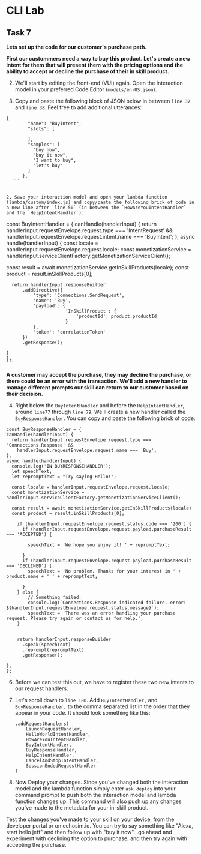 # CLI Lab
## Task 7

  **Lets set up the code for our customer's purchase path.**
  
**First our custommers need a way to buy this product. Let's create a new intent for them that will present them with the pricing options and the ability to accept or decline the purchase of their in skill product.**

  2. We'll start by editing the front-end (VUI) again. Open the interaction model in your preferred Code Editor (`models/en-US.json`). 
  
  3. Copy and paste the following block of JSON below in between `line 37` and `line 38`. Feel free to add additional utterances:

  ```        
  {
          "name": "BuyIntent",
          "slots": [

          ],
          "samples": [
            "buy now",
            "buy it now",
            "I want to buy",
            "let's buy"
          ]
        },
    ```  
 
   
2. Save your interaction model and open your lambda function (lambda/custom/index.js) and copy/paste the following brick of code in a new line after `line 50` (in between the `HowAreYouIntentHandler` and the `HelpIntentHandler`):

  ```
const BuyIntentHandler = {
  canHandle(handlerInput) {
      return handlerInput.requestEnvelope.request.type === 'IntentRequest' &&
          handlerInput.requestEnvelope.request.intent.name === 'BuyIntent';
},
async handle(handlerInput) {
  const locale = handlerInput.requestEnvelope.request.locale;
  const monetizationService = handlerInput.serviceClientFactory.getMonetizationServiceClient();

  const result = await monetizationService.getInSkillProducts(locale);
  const product = result.inSkillProducts[0];

      return handlerInput.responseBuilder
          .addDirective({
              'type': 'Connections.SendRequest',
              'name': 'Buy',
              'payload': {
                          'InSkillProduct': {
                              'productId': product.productId
                          }
              },
              'token': 'correlationToken'
          })
          .getResponse();

    }
    };
    ```     
    
  **A customer may accept the purchase, they may decline the purchase, or there could be an error with the transaction. We'll add a new handler to manage different prompts our skill can return to our customer based on their decision.**
 
4. Right below the `BuyIntentHandler` and before the `HelpIntentHandler`, around `line77` through `line 79`. We'll create a new handler called the `BuyResponseHandler`. You can copy and paste the following brick of code:

  ```
const BuyResponseHandler = {
  canHandle(handlerInput) {
    return handlerInput.requestEnvelope.request.type === 'Connections.Response' &&
      handlerInput.requestEnvelope.request.name === 'Buy';
  },
  async handle(handlerInput) {
    console.log('IN BUYRESPONSEHANDLER');
    let speechText;
    let repromptText = "Try saying Hello!";

    const locale = handlerInput.requestEnvelope.request.locale;
    const monetizationService = handlerInput.serviceClientFactory.getMonetizationServiceClient();

    const result = await monetizationService.getInSkillProducts(locale)
    const product = result.inSkillProducts[0];
      
      if (handlerInput.requestEnvelope.request.status.code === '200') {
        if (handlerInput.requestEnvelope.request.payload.purchaseResult === 'ACCEPTED') {
          
          speechText = 'We hope you enjoy it! ' + repromptText;

        }
        if (handlerInput.requestEnvelope.request.payload.purchaseResult === 'DECLINED') {
          speechText = 'No problem. Thanks for your interest in ' + product.name + ' ' + repromptText;

        }
      } else {
          // Something failed.
          console.log(`Connections.Response indicated failure. error: ${handlerInput.requestEnvelope.request.status.message}`);
          speechText = 'There was an error handling your purchase request. Please try again or contact us for help.';
      }


      return handlerInput.responseBuilder
        .speak(speechText)
        .reprompt(repromptText)
        .getResponse();

  },
};
```
6. Before we can test this out, we have to register these two new intents to our request handlers.
7. Let's scroll down to `line 180`. Add `BuyIntentHandler,` and `BuyResponseHandler,` to the comma separated list in the order that they appear in your code. It should look something like this:


    ```
    .addRequestHandlers(
    	LaunchRequestHandler,
    	HelloWorldIntentHandler,
    	HowAreYouIntentHandler,
    	BuyIntentHandler,
    	BuyResponseHandler,
    	HelpIntentHandler,
    	CancelAndStopIntentHandler,
    	SessionEndedRequestHandler
    )
    ``` 
8. Now Deploy your changes. Since you've changed both the interaction model and the lambda function simply enter `ask deploy` into your command prompt to push both the interaction model and lambda function changes up. This command will also push up any changes you've made to the metadata for your in-skill product.

Test the changes you've made to your skill on your device, from the developer portal or on echosim.io. You can try to say something like "Alexa, start hello jeff" and then follow up with "buy it now"...go ahead and experiment with declining the option to purchase, and then try again with accepting the purchase.